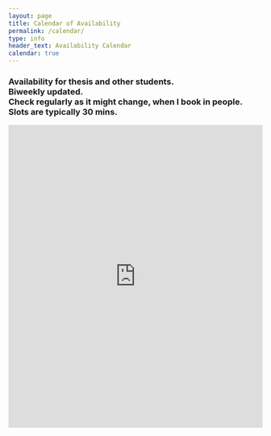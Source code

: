 ```yaml
---
layout: page
title: Calendar of Availability
permalink: /calendar/
type: info
header_text: Availability Calendar
calendar: true
---
```

<div class="span3">
	<h3> Availability for thesis and other students. <br> Biweekly updated. <br> Check regularly as it might change, when I book in people.  <br> Slots are typically 30 mins. </h3>
<div class="span9">
	<iframe src="https://calendar.google.com/calendar/embed?src=3stv1olfiheb8gl4to58u4ocmg%40group.calendar.google.com&ctz=Europe/Amsterdam" style=" border-width:0 " width="100%" height="600" frameborder="0" scrolling="no"></iframe>
</div>

